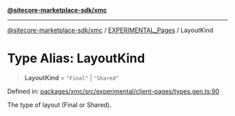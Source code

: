 [**@sitecore-marketplace-sdk/xmc**](../../../../README.md)

***

[@sitecore-marketplace-sdk/xmc](../../../../README.md) / [EXPERIMENTAL\_Pages](../README.md) / LayoutKind

# Type Alias: LayoutKind

> **LayoutKind** = `"Final"` \| `"Shared"`

Defined in: [packages/xmc/src/experimental/client-pages/types.gen.ts:90](https://github.com/Sitecore/marketplace-sdk/blob/main/packages/xmc/src/experimental/client-pages/types.gen.ts#L90)

The type of layout (Final or Shared).
